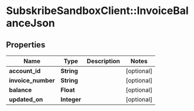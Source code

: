 # SubskribeSandboxClient::InvoiceBalanceJson

## Properties
Name | Type | Description | Notes
------------ | ------------- | ------------- | -------------
**account_id** | **String** |  | [optional] 
**invoice_number** | **String** |  | [optional] 
**balance** | **Float** |  | [optional] 
**updated_on** | **Integer** |  | [optional] 


